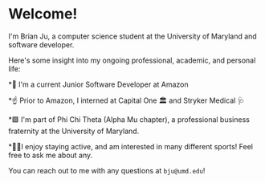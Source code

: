 # Welcome! 
I'm Brian Ju, a computer science student at the University of Maryland and software developer. 

Here's some insight into my ongoing professional, academic, and personal life:

*🍌 I'm a current Junior Software Developer at Amazon

*☝️ Prior to Amazon, I interned at Capital One 🏛 and Stryker Medical 🩺

*🟪 I'm part of Phi Chi Theta (Alpha Mu chapter), a professional business fraternity at the University of Maryland. 

*🏋️‍♂️I enjoy staying active, and am interested in many different sports! Feel free to ask me about any. 

You can reach out to me with any questions at ```bju@umd.edu```! 
